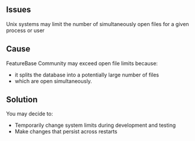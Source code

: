 ## Issues

Unix systems may limit the number of simultaneously open files for a given process or user

## Cause

FeatureBase Community may exceed open file limits because:
* it splits the database into a potentially large number of files
* which are open simultaneously.

## Solution

You may decide to:
* Temporarily change system limits during development and testing
* Make changes that persist across restarts
